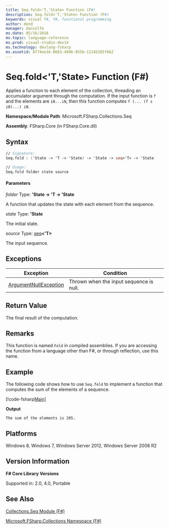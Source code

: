 ```yaml
---
title: Seq.fold<'T,'State> Function (F#)
description: Seq.fold<'T,'State> Function (F#)
keywords: visual f#, f#, functional programming
author: dend
manager: danielfe
ms.date: 05/16/2016
ms.topic: language-reference
ms.prod: visual-studio-dev14
ms.technology: devlang-fsharp
ms.assetid: 8774ee16-8663-4996-855b-11145265f6b2
---
```


# Seq.fold<'T,'State> Function (F#)

Applies a function to each element of the collection, threading an accumulator argument through the computation. If the input function is `f` and the elements are `i0...iN`, then this function computes `f (... (f s i0)...) iN`.

**Namespace/Module Path**: Microsoft.FSharp.Collections.Seq

**Assembly**: FSharp.Core (in FSharp.Core.dll)


## Syntax

```fsharp
// Signature:
Seq.fold : ('State -> 'T -> 'State) -> 'State -> seq<'T> -> 'State

// Usage:
Seq.fold folder state source
```

#### Parameters
*folder*
Type: **'State -&gt; 'T -&gt; 'State**


A function that updates the state with each element from the sequence.


*state*
Type: **'State**


The initial state.


*source*
Type: [seq](https://msdn.microsoft.com/library/2f0c87c6-8a0d-4d33-92a6-10d1d037ce75)**&lt;'T&gt;**


The input sequence.

## Exceptions

|Exception|Condition|
|----|----|
|[ArgumentNullException](https://msdn.microsoft.com/library/system.argumentnullexception.aspx)|Thrown when the input sequence is null.|

## Return Value

The final result of the computation.
## Remarks
This function is named `Fold` in compiled assemblies. If you are accessing the function from a language other than F#, or through reflection, use this name.

## Example

The following code shows how to use `Seq.fold` to implement a function that computes the sum of the elements of a sequence.

[!code-fsharp[Main](snippets/fssequences/snippet38.fs)]

**Output**

```
The sum of the elements is 285.
```

## Platforms
Windows 8, Windows 7, Windows Server 2012, Windows Server 2008 R2


## Version Information
**F# Core Library Versions**

Supported in: 2.0, 4.0, Portable

## See Also
[Collections.Seq Module &#40;F&#35;&#41;](Collections.Seq-Module-%5BFSharp%5D.md)

[Microsoft.FSharp.Collections Namespace &#40;F&#35;&#41;](Microsoft.FSharp.Collections-Namespace-%5BFSharp%5D.md)
